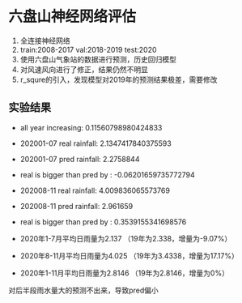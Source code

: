 # 六盘山神经网络评估
1. 全连接神经网络
2. train:2008-2017  val:2018-2019  test:2020
3. 使用六盘山气象站的数据进行预测，历史回归模型
4. 对风速风向进行了修正，结果仍然不明显
5. r_squre的引入，发现模型对2019年的预测结果极差，需要修改

## 实验结果
* all year increasing:  0.11560798980424833
* 202001-07 real rainfall:  2.1347417840375593
* 202001-07 pred rainfall:  2.2758844
* real is bigger than pred by : -0.06201659735772794 

* 202008-11 real rainfall:  4.009836065573769
* 202008-11 pred rainfall:  2.961659
* real is bigger than pred by : 0.3539155341698576

* 2020年1-7月平均日雨量为2.137 （19年为2.338，增量为-9.07%）
* 2020年8-11月平均日雨量为4.025 （19年为3.4338，增量为17.17%）
* 2020年1-11月平均日雨量为2.8146 （19年为2.8146，增量为0%）


对后半段雨水量大的预测不出来，导致pred偏小

